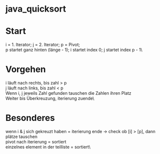 # java_quicksort

# Start
i = 1. Iterator; j = 2. Iterator; p = Pivot;\
p startet ganz hinten (länge - 1); i startet index 0; j startet index p - 1\

# Vorgehen
i läuft nach rechts, bis zahl > p\
j läuft nach links, bis zahl < p\
Wenn i, j jeweils Zahl gefunden tauschen die Zahlen ihren Platz\
Weiter bis Überkreuzung, iterierung zuende\

# Besonderes
wenn i & j sich gekreuzt haben = iterierung ende -> check ob [i] > [p], dann plätze tauschen\
pivot nach iterierung = sortiert\
einzelnes element in der teilliste = sortiert\
